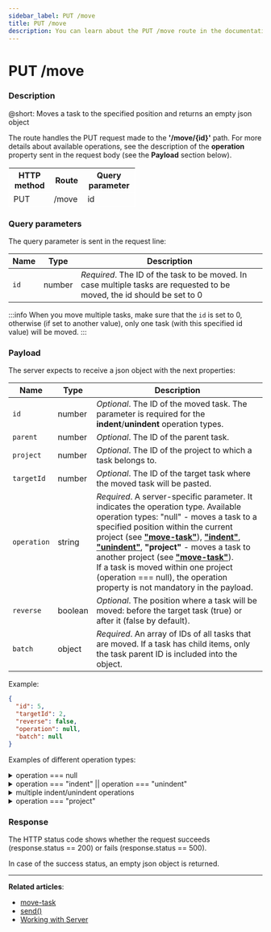 ```yaml
---
sidebar_label: PUT /move
title: PUT /move
description: You can learn about the PUT /move route in the documentation of the DHTMLX JavaScript To Do List library. Browse developer guides and API reference, try out code examples and live demos, and download a free 30-day evaluation version of DHTMLX To Do List.
---
```


# PUT /move

### Description

@short: Moves a task to the specified position and returns an empty json object

The route handles the PUT request made to the **'/move/{id}'** path.
For more details about available operations, see the description of the **operation** property sent in the request body (see the **Payload** section below).

<table style="border: 1px solid white; border-collapse: collapse; width:50%">
<thead style="border: 1px solid white; border-collapse: collapse;">
<th style="width:25%">HTTP method</th>
<th style="width:25%">Route</th>
<th style="width:25%">Query parameter</th>
</thead>
<tbody style="border: 1px solid white; border-collapse: collapse">
<tr>
<td>PUT</td>
<td>/move</td>
<td>id</td>
</tr>
</tbody>
</table>

### Query parameters

The query parameter is sent in the request line:

| Name       | Type        | Description |
| ----------- | ----------- | ----------- |
| `id`       |  number   | *Required*. The ID of the task to be moved. In case multiple tasks are requested to be moved, the id should be set to 0|

:::info
When you move multiple tasks, make sure that the `id` is set to 0, otherwise (if set to another value), only one task (with this specified id value) will be moved.
:::

### Payload

The server expects to receive a json object with the next properties:

| Name       | Type        | Description |
| ----------- | ----------- | ----------- |
| `id`| number|*Optional*. The ID of the moved task. The parameter is required for the **indent**/**unindent** operation types.|
| `parent`       |  number   | *Optional*. The ID of the parent task.|
| `project`       |  number   | *Optional*. The ID of the project to which a task belongs to.|
| `targetId`       |  number   | *Optional*. The ID of the target task where the moved task will be pasted.|
| `operation`       |  string  | *Required*. A server-specific parameter. It indicates the operation type. Available operation types: "null" - moves a task to a specified position within the current project (see [**"move-task"**](api/methods/movetask_method.md)), [**"indent"**](api/methods/indenttask_method.md), [**"unindent"**](api/methods/unindenttask_method.md), **"project"** - moves a task to another project (see [**"move-task"**](api/methods/movetask_method.md)).<br/>If a task is moved within one project (operation === null), the operation property is not mandatory in the payload.|
| `reverse`       | boolean   | *Optional*. The position where a task will be moved: before the target task (true) or after it (false by default).|
| `batch`       |  object  | *Required*. An array of IDs of all tasks that are moved. If a task has child items, only the task parent ID is included into the object.|

Example:

~~~json
{
  "id": 5,
  "targetId": 2,
  "reverse": false,
  "operation": null,
  "batch": null
}
~~~

Examples of different operation types:

<details>
  <summary>operation === null </summary>
  In case one task is moved within the current project, its ID is sent in the request line and other properties are sent in the request body.<br/> If a task is moved within one project, the operation property is not mandatory in the payload.

  Payload example:

~~~json
{
  "targetId": 1,
  "reverse": true,
  "batch": null
}
~~~

To move multiple tasks within the same project:
- In the request line, set the task ID value to 0
- In the request body, add the <b>batch</b> property that contains IDs of tasks to be moved
- Add other necessary properties in the request body

Payload example:

~~~json
{
  "targetId": 1,
  "reverse": true,
  "batch": [1, 2, 3]
}
~~~
</details>  

<details>
  <summary>operation === "indent" || operation === "unindent" </summary>
   In case the request is sent for one <b>indent/unindent</b> operation, the task ID is sent in the request line and other task properties are sent in the request body.

   Example:

~~~json
{
  "parent": 2,
  "targetId": 2,
  "operation": "indent"
}

~~~

</details>
  
<details>
  <summary>multiple indent/unindent operations</summary>

In case the request is sent to indent or unindent multiple tasks, the <b>ID</b> value in the request line is set to 0, each task ID with other parameters should be listed in the <b>opbatch</b> array of task objects.

In other words, to move multiple tasks, a json object in the request body should contain the <b>opbatch</b> array of tasks objects with the operations data.

Example:

~~~json
{
  "opbatch": [
    {
      "id": 1,
      "parent": 3,
      "targetId": 3,
      "operation": "indent"
    },
    {
      "id": 53,
      "parent": 3,
      "targetId": 3,
      "operation": "indent"
    }
  ]
}

~~~

</details>

<details>

<summary>operation === "project"</summary>

  To move one task to another project:

  - Send the task ID as a query parameter in the request line<br/>
    OR<br/>
    Set this query parameter to 0 and add the task ID as the value of the <b>batch</b> property in the request body
  - In the request body:
    - Set the <b>operation</b> property value to <b>project</b>
    - Add the value of the <b>project</b> property which is the ID of a project where a task is moved
    - Add the task ID as the value of the <b>batch</b> property if the ID is set to 0 in the request line

  Example:

~~~json
    {
    "project": 2,
    "operation": "project",
    "batch": [3]
    }
~~~

  If multiple tasks are moved to another project, the <b>ID</b> value in the request line is set to 0, and all tasks IDs are specified in the <b>batch</b> array.<br/> 
  If you move a task with child items, only the ID of its parent is specified in the <b>batch</b> array.<br/>
  The <b>batch</b> property can contain any number of tasks IDs.

  Example:

~~~json
  {
    "project": 2,
    "operation": "project",
    "batch": [3, 5, 8, 9]
  }
~~~

</details>

### Response

The HTTP status code shows whether the request succeeds (response.status == 200) or fails (response.status == 500).

In case of the success status, an empty json object is returned. 

---

**Related articles**:
- [move-task](api/events/movetask_event.md)
- [send()](api/rest_api/methods/send_method.md)
- [Working with Server](guides/working_with_server.md)